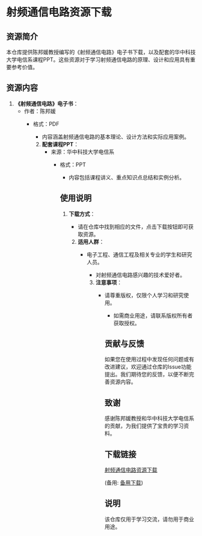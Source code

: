 # 射频通信电路资源下载

## 资源简介

本仓库提供陈邦媛教授编写的《射频通信电路》电子书下载，以及配套的华中科技大学电信系课程PPT。这些资源对于学习射频通信电路的原理、设计和应用具有重要参考价值。

## 资源内容

1. **《射频通信电路》电子书**：
   - 作者：陈邦媛
      - 格式：PDF
         - 内容涵盖射频通信电路的基本理论、设计方法和实际应用案例。

         2. **配套课程PPT**：
            - 来源：华中科技大学电信系
               - 格式：PPT
                  - 内容包括课程讲义、重点知识点总结和实例分析。

                  ## 使用说明

                  1. **下载方式**：
                     - 请在仓库中找到相应的文件，点击下载按钮即可获取资源。

                     2. **适用人群**：
                        - 电子工程、通信工程及相关专业的学生和研究人员。
                           - 对射频通信电路感兴趣的技术爱好者。

                           3. **注意事项**：
                              - 请尊重版权，仅限个人学习和研究使用。
                                 - 如需商业用途，请联系版权所有者获取授权。

                                 ## 贡献与反馈

                                 如果您在使用过程中发现任何问题或有改进建议，欢迎通过仓库的Issue功能提出。我们期待您的反馈，以便不断完善资源内容。

                                 ## 致谢

                                 感谢陈邦媛教授和华中科技大学电信系的贡献，为我们提供了宝贵的学习资料。

                                 ## 下载链接
                                 [射频通信电路资源下载](https://pan.quark.cn/s/c0810c6ce163) 

                                 (备用: [备用下载](https://pan.baidu.com/s/1i84qEhvN1KwM_ufiJSRL0Q?pwd=1234))

                                 ## 说明

                                 该仓库仅用于学习交流，请勿用于商业用途。
